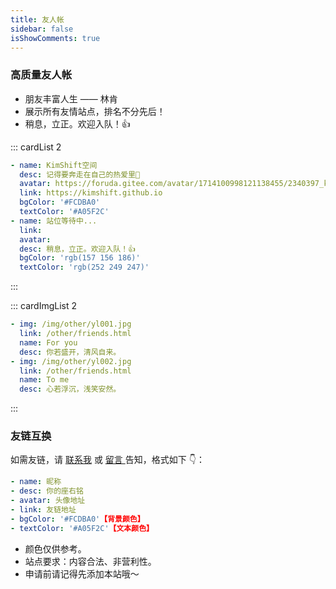 ```yaml
---
title: 友人帐
sidebar: false
isShowComments: true
---
```


<Boxx />

### 高质量友人帐

- 朋友丰富人生 —— 林肯
- 展示所有友情站点，排名不分先后！
- 稍息，立正。欢迎入队！👍

::: cardList 2

```yaml
- name: KimShift空间
  desc: 记得要奔走在自己的热爱里🌹
  avatar: https://foruda.gitee.com/avatar/1714100998121138455/2340397_kimshift_1714100998.png
  link: https://kimshift.github.io
  bgColor: '#FCDBA0'
  textColor: '#A05F2C'
- name: 站位等待中...
  link:
  avatar:
  desc: 稍息，立正。欢迎入队！👍
  bgColor: 'rgb(157 156 186)'
  textColor: 'rgb(252 249 247)'
```

:::

::: cardImgList 2

```yaml
- img: /img/other/yl001.jpg
  link: /other/friends.html
  name: For you
  desc: 你若盛开，清风自来。
- img: /img/other/yl002.jpg
  link: /other/friends.html
  name: To me
  desc: 心若浮沉，浅笑安然。
```

:::

### 友链互换

如需友链，请 [联系我](tencent://message/?Menu=yes&uin=710429093&Service=300&sigT=45a1e5847943b64c6ff3990f8a9e644d2b31356cb0b4ac6b24663a3c8dd0f8aa12a595b1714f9d45) 或 <a href="/about/msgBoard.html"> 留言 </a> 告知，格式如下 👇：

```yaml
- name: 昵称
- desc: 你的座右铭
- avatar: 头像地址
- link: 友链地址
- bgColor: '#FCDBA0'【背景颜色】
- textColor: '#A05F2C'【文本颜色】
```

- 颜色仅供参考。
- 站点要求：内容合法、非营利性。
- 申请前请记得先添加本站哦～

